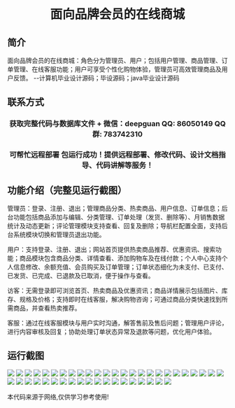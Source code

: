 <p><h1 align="center">面向品牌会员的在线商城</h1></p>

## 简介
面向品牌会员的在线商城：角色分为管理员、用户；包括用户管理、商品管理、订单管理、在线客服功能；用户可享受个性化购物体验，管理员可高效管理商品及用户反馈。    --计算机毕业设计源码；毕设源码；java毕业设计源码


## 联系方式
<p><h3 align="center">获取完整代码与数据库文件 + 微信：deepguan QQ: 86050149 QQ群: 783742310</h3></p>
<p><h3 align="center">可帮忙远程部署 包运行成功！提供远程部署、修改代码、设计文档指导、代码讲解等服务！</h3></p>

## 功能介绍（完整见运行截图）
管理员：登录、注册、退出；管理商品分类、热卖商品、用户信息、订单信息；后台功能包括商品添加与编辑、分类管理、订单处理（发货、删除等）、月销售数据统计及动态更新；评论管理模块支持查看、回复及删除；导航栏配置全面，支持后台系统模块切换和管理员退出功能。

用户：支持登录、注册、退出；网站首页提供热卖商品推荐、优惠资讯、搜索功能；商品模块包含商品分类、详情查看、添加购物车及在线付款；个人中心支持个人信息修改、余额充值、会员购买及订单管理；订单状态细化为未支付、已支付、已发货、已完成、已退款及已取消，便于操作与查看。

访客：无需登录即可浏览首页、热卖商品及优惠资讯；商品详情展示包括图片、库存、规格及价格；支持即时在线客服，解决购物咨询；可通过商品分类快速找到所需商品，并查看热卖推荐。

客服：通过在线客服模块与用户实时沟通，解答售前及售后问题；管理用户评论，进行内容审核及回复；协助处理订单状态异常及退款等问题，优化用户体验。


## 运行截图
![](img/001.jpg)
![](img/002.jpg)
![](img/003.jpg)
![](img/004.jpg)
![](img/005.jpg)
![](img/006.jpg)
![](img/007.jpg)
![](img/008.jpg)
![](img/009.jpg)
![](img/010.jpg)
![](img/011.jpg)
![](img/012.jpg)
![](img/013.jpg)
![](img/014.jpg)
![](img/015.jpg)
![](img/016.jpg)
![](img/017.jpg)
![](img/018.jpg)
![](img/019.jpg)
![](img/020.jpg)
![](img/021.jpg)
![](img/022.jpg)
![](img/023.jpg)
![](img/024.jpg)
![](img/025.jpg)
![](img/026.jpg)
![](img/027.jpg)
![](img/028.jpg)
![](img/029.jpg)
![](img/030.jpg)
![](img/031.jpg)
![](img/032.jpg)
![](img/033.jpg)
![](img/034.jpg)
![](img/035.jpg)
![](img/036.jpg)
![](img/037.jpg)
![](img/038.jpg)
![](img/039.jpg)
![](img/040.jpg)
![](img/041.jpg)
![](img/042.jpg)
![](img/043.jpg)
![](img/044.jpg)

<p>本代码来源于网络,仅供学习参考使用!</p>
